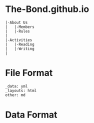 # The-Bond.github.io
```
|-About Us
|   |-Members
|   |-Rules
|
|-Activities
|   |-Reading
|   |-Writing
|
```

# File Format
```
_data: yml
_layouts: html
other: md
```

# Data Format
